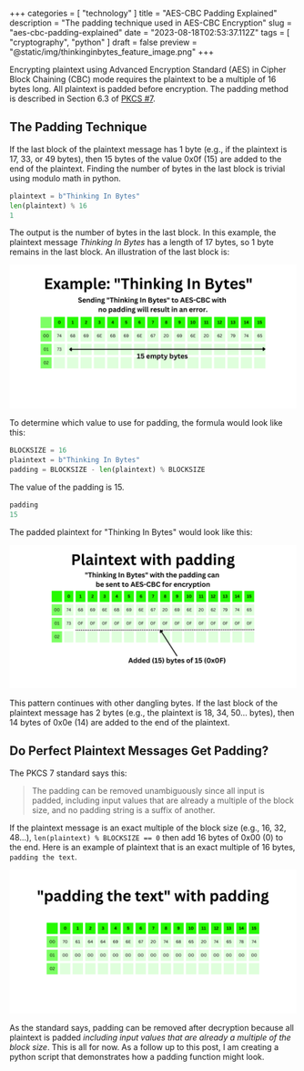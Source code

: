 +++
categories = [ "technology" ]
title = "AES-CBC Padding Explained"
description = "The padding technique used in AES-CBC Encryption"
slug = "aes-cbc-padding-explained"
date = "2023-08-18T02:53:37.112Z"
tags = [ "cryptography", "python" ]
draft = false
preview = "@static/img/thinkinginbytes_feature_image.png"
+++

Encrypting plaintext using Advanced Encryption Standard (AES) in Cipher Block Chaining (CBC) mode
requires the plaintext to be a multiple of 16 bytes long. All plaintext is padded before encryption.
The padding method is described in Section 6.3 of
[PKCS #7](https://www.rfc-editor.org/rfc/rfc5652).

## The Padding Technique

If the last block of the plaintext message has 1 byte (e.g., if the plaintext is 17, 33, or 49
bytes), then 15 bytes of the value 0x0f (15) are added to the end of the plaintext. Finding the
number of bytes in the last block is trivial using modulo math in python.

```python
plaintext = b"Thinking In Bytes"
len(plaintext) % 16
1
```

The output is the number of bytes in the last block. In this example, the plaintext message
*Thinking In Bytes* has a length of 17 bytes, so 1 byte remains in the last block.
An illustration of the last block is:

![Thinking In Bytes no padding graphic](tib_no_padding.png)

To determine which value to use for padding, the formula would look like this:

```python
BLOCKSIZE = 16
plaintext = b"Thinking In Bytes"
padding = BLOCKSIZE - len(plaintext) % BLOCKSIZE
```

The value of the padding is 15.
```python
padding
15
```

The padded plaintext for "Thinking In Bytes" would look like this:

![Thinking In Bytes with padding graphic](tib_with_padding.png)

This pattern continues with other dangling bytes. If the last block of the plaintext message has 2
bytes (e.g., the plaintext is 18, 34, 50… bytes), then 14 bytes of 0x0e (14) are added to the end of
the plaintext.

## Do Perfect Plaintext Messages Get Padding?

The PKCS 7 standard says this:

> The padding can be removed unambiguously since all input is padded,
> including input values that are already a multiple of the block size,
> and no padding string is a suffix of another.

If the plaintext message is an exact multiple of the block size (e.g., 16, 32, 48...),
`len(plaintext) % BLOCKSIZE == 0` then add 16 bytes of 0x00 (0) to the end.
Here is an example of plaintext that is an exact multiple of 16 bytes, `padding the text`.

![Perfect Length Plaintext with Padding](padding_the_text_with_padding.png)

As the standard says, padding can be removed after decryption because all plaintext is padded
*including input values that are already a multiple of the block size*. This is all for now. As a
follow up to this post, I am creating a python script that demonstrates how a padding function might
look.
